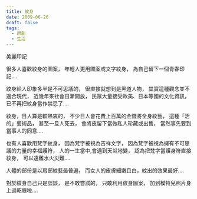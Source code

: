 ```yaml
---
title: 紋身
date: 2009-06-26
draft: false
tags:
  - 原創
  - 生活
---
```

美麗印記

很多人喜歡紋身的圖案，
年輕人更用圖案或文字紋身，
為自己留下一個青春印記....

紋身給人印象多半是不可思議的，
很直接就想到是黑道人物，
其實這種觀念並不適合現代，
近幾年來社會日漸開放，
民眾大量接受歐美、日本等國的文化資訊，
已不再把紋身當作禁忌了....

紋身，日人算是較熱衷的，
不少日人會花費上百萬的金錢將全身紋藝，
這種「活的」藝術品，
甚至一旦人死去，
會將皮留下當做私人珍藏或出售，
當然事先要到當事人的同意....

也有人喜歡用梵字紋身，
因為梵字被視為吉祥文字，
因為梵字被視為擁有不可思議的力量的幸福護符，
人的一生當中,會遇到天災地變，
認為把梵字當護身符直接紋身，
可以遠離水火災難....

人體的部份是以肩部紋藝最普遍，
而女人的皮膚細嫩且白，紋出的效果最好....

對於紋身自己只是談談，
是不敢嘗試的，
只敢利用紋身圖案，
加到模特兒照片身上過乾癮啦....